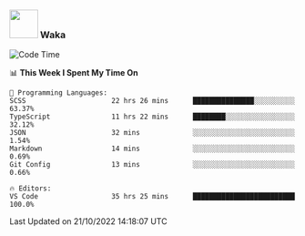 ### <img src="https://media.giphy.com/media/VgCDAzcKvsR6OM0uWg/giphy.gif" width="50"> Waka

  <!--START_SECTION:waka-->
![Code Time](http://img.shields.io/badge/Code%20Time-978%20hrs%2055%20mins-blue)

📊 **This Week I Spent My Time On** 

```text
💬 Programming Languages: 
SCSS                     22 hrs 26 mins      ███████████████░░░░░░░░░░   63.37% 
TypeScript               11 hrs 22 mins      ████████░░░░░░░░░░░░░░░░░   32.12% 
JSON                     32 mins             ░░░░░░░░░░░░░░░░░░░░░░░░░   1.54% 
Markdown                 14 mins             ░░░░░░░░░░░░░░░░░░░░░░░░░   0.69% 
Git Config               13 mins             ░░░░░░░░░░░░░░░░░░░░░░░░░   0.66%

🔥 Editors: 
VS Code                  35 hrs 25 mins      █████████████████████████   100.0%

```


 Last Updated on 21/10/2022 14:18:07 UTC
<!--END_SECTION:waka-->
